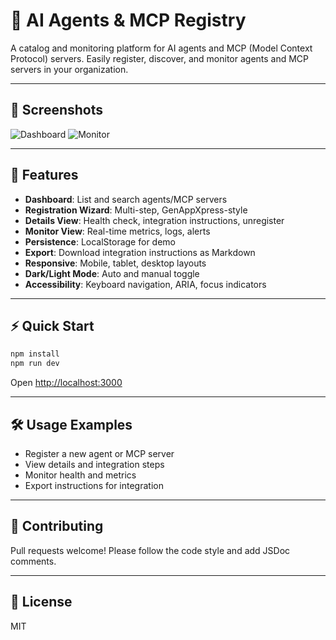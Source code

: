 # 🤖 AI Agents & MCP Registry

A catalog and monitoring platform for AI agents and MCP (Model Context Protocol) servers. Easily register, discover, and monitor agents and MCP servers in your organization.

---

## 📸 Screenshots

![Dashboard](public/screenshot-dashboard.png)
![Monitor](public/screenshot-monitor.png)

---

## 🚀 Features
- **Dashboard**: List and search agents/MCP servers
- **Registration Wizard**: Multi-step, GenAppXpress-style
- **Details View**: Health check, integration instructions, unregister
- **Monitor View**: Real-time metrics, logs, alerts
- **Persistence**: LocalStorage for demo
- **Export**: Download integration instructions as Markdown
- **Responsive**: Mobile, tablet, desktop layouts
- **Dark/Light Mode**: Auto and manual toggle
- **Accessibility**: Keyboard navigation, ARIA, focus indicators

---

## ⚡ Quick Start

```bash
npm install
npm run dev
```
Open [http://localhost:3000](http://localhost:3000)

---

## 🛠 Usage Examples
- Register a new agent or MCP server
- View details and integration steps
- Monitor health and metrics
- Export instructions for integration

---

## 🤝 Contributing
Pull requests welcome! Please follow the code style and add JSDoc comments.

---

## 📄 License
MIT
